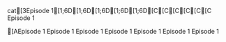 cat[3Episode 1[1;6D[1;6D[1;6D[1;6D[1;6D[C[C[C[C[C[C
Episode 1

[AEpisode 1
Episode 1
Episode 1
Episode 1
Episode 1
Episode 1
Episode 1
